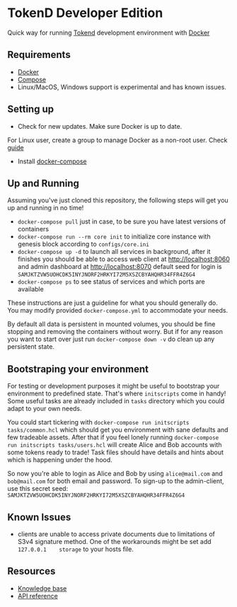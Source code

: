 # TokenD Developer Edition

Quick way for running [Tokend](https://tokend.io) development environment with [Docker](https://www.docker.com)


## Requirements

* [Docker](https://www.docker.com/get-started)
* [Compose](https://docs.docker.com/compose/install/)
* Linux/MacOS, Windows support is experimental and has known issues.

## Setting up

 * Check for new updates. Make sure Docker is up to date.
 
 For Linux user, create a group to manage Docker as a non-root user. Check [guide](https://docs.docker.com/install/linux/linux-postinstall/)

 * Install [docker-compose](https://docs.docker.com/compose/install/)

## Up and Running

Assuming you've just cloned this repository, the following steps will get you up and running in no time!

* `docker-compose pull` just in case, to be sure you have latest versions of containers
* `docker-compose run --rm core init` to initialize core instance with genesis block according to `configs/core.ini`
* `docker-compose up -d` to launch all services in background, after it finishes you should be able to access web client at [http://localhost:8060](http://localhost:8060) and admin dashboard at [http://localhost:8070](http://localhost:8070) default seed for login is `SAMJKTZVW5UOHCDK5INYJNORF2HRKYI72M5XSZCBYAHQHR34FFR4Z6G4`
* `docker-compose ps` to see status of services and which ports are available

These instructions are just a guideline for what you should generally do. You may modify provided `docker-compose.yml` to accommodate your needs.

By default all data is persistent in mounted volumes, you should be fine stopping and removing the containers without worry. But if for any reason you want to start over just run `docker-compose down -v` do clean up any persistent state.

## Bootstraping your environment

For testing or development purposes it might be useful to bootstrap your environment to predefined state. That's where `initscripts` come in handy!
Some useful tasks are already included in `tasks` directory which you could adapt to your own needs.

You could start tickering with `docker-compose run initscripts tasks/common.hcl` which should get you environment with sane defaults and few tradeable assets.
After that if you feel lonely running `docker-compose run initscripts tasks/users.hcl` will create Alice and Bob accounts with some tokens ready to trade! Task files should have details and hints about which is happening under the hood.

So now you're able to login as Alice and Bob by using `alice@mail.com` and `bob@mail.com` for both email and password. To sign-up to the admin-client, use this secret seed: `SAMJKTZVW5UOHCDK5INYJNORF2HRKYI72M5XSZCBYAHQHR34FFR4Z6G4`


## Known Issues

* clients are unable to access private documents due to limitations of S3v4 signature method. One of the workarounds might be set add `127.0.0.1    storage` to your hosts file.

## Resources

* [Knowledge base](https://tokend.gitbook.io/knowledge-base/)
* [API reference](http://tokend.gitlab.io/docs)
